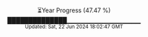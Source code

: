 <p align="center">
⏳Year Progress (47.47 %)<br>
██████████████▁▁▁▁▁▁▁▁▁▁▁▁▁▁▁▁ <br>
<sub>Updated: Sat, 22 Jun 2024 18:02:47 GMT</sub>
</p>

